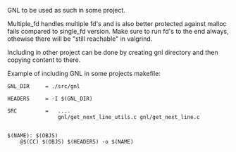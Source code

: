 GNL to be used as such in some project.

Multiple_fd handles multiple fd's and is also better protected against malloc fails compared to single_fd version. Make sure to run fd's to the end always, othewise there will be "still reachable" in valgrind.

Including in other project can be done by creating gnl directory and then copying content to there.

Example of including GNL in some projects makefile:

```
GNL_DIR		= ./src/gnl

HEADERS		= -I $(GNL_DIR)

SRC			=	....
				gnl/get_next_line_utils.c gnl/get_next_line.c


$(NAME): $(OBJS)
	@$(CC) $(OBJS) $(HEADERS) -o $(NAME)
```

